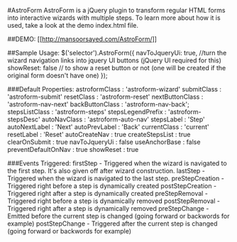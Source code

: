 #AstroForm
AstroForm is a jQuery plugin to transform regular HTML forms into interactive wizards with multiple steps. To learn more about how it is used, take a look at the demo index.html file.

##DEMO:
    [[http://mansoorsayed.com/AstroForm/]]

##Sample Usage:
    $('selector').AstroForm({
        navToJqueryUi: true,  //turn the wizard navigation links into jquery UI buttons (jQuery UI required for this)
        showReset: false    // to show a reset button or not (one will be created if the original form doesn't have one)
    });
    
    
###Default Properties:
    astroformClass : 'astroform-wizard'
    submitClass : 'astroform-submit'
    resetClass : 'astroform-reset'
    nextButtonClass : 'astroform-nav-next'
    backButtonClass : 'astroform-nav-back';
    stepsListClass : 'astroform-steps'
    stepsLegendPrefix : 'astroform-stepsDesc'
    autoNavClass : 'astroform-auto-nav'
    stepsLabel : 'Step'
    autoNextLabel : 'Next'
    autoPrevLabel : 'Back'
    currentClass : 'current'
    resetLabel : 'Reset'
    autoCreateNav : true
    createStepsList : true
    clearOnSubmit : true
    navToJqueryUi : false
    useAnchorBase : false
    preventDefaultOnNav : true
    showReset : true

###Events Triggered:
    firstStep - Triggered when the wizard is navigated to the first step. It's also given off after wizard construction.
    lastStep - Triggered when the wizard is navigated to the last step.
    preStepCreation - Triggered right before a step is dynamically created
    postStepCreation - Triggered right after a step is dynamically created
    preStepRemoval - Triggered right before a step is dynamically removed
    postStepRemoval - Triggered right after a step is dynamically removed
    preStepChange - Emitted before the current step is changed (going forward or backwords for example)
    postStepChange - Triggered after the current step is changed (going forward or backwords for example)
